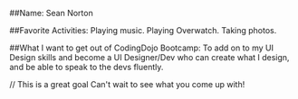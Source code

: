 ##Name:
Sean Norton

##Favorite Activities:
Playing music.
Playing Overwatch.
Taking photos.

##What I want to get out of CodingDojo Bootcamp:
To add on to my UI Design skills and become a UI Designer/Dev who can create what I design, and be able to speak to the devs fluently.

// This is a great goal Can't wait to see what you come up with!
